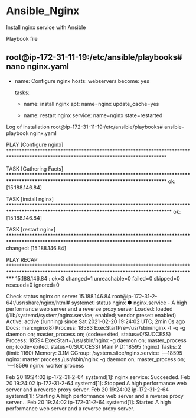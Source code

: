 # Ansible_Nginx

Install nginx service with Ansible

Playbook file

root@ip-172-31-11-19:/etc/ansible/playbooks# nano nginx.yaml
---
- name: Configure nginx
  hosts: webservers
  become: yes

  tasks:

    - name: install nginx
      apt: name=nginx update_cache=yes

    - name: restart nginx
      service: name=nginx state=restarted


Log of installation
root@ip-172-31-11-19:/etc/ansible/playbooks# ansible-playbook nginx.yaml

PLAY [Configure nginx] *************************************************************************************************************************************

TASK [Gathering Facts] *************************************************************************************************************************************
ok: [15.188.146.84]

TASK [install nginx] ***************************************************************************************************************************************
ok: [15.188.146.84]

TASK [restart nginx] ***************************************************************************************************************************************
changed: [15.188.146.84]

PLAY RECAP *************************************************************************************************************************************************
15.188.146.84              : ok=3    changed=1    unreachable=0    failed=0    skipped=0    rescued=0    ignored=0



Check status nginx on server 15.188.146.84 
root@ip-172-31-2-64:/usr/share/nginx/html# systemctl status nginx
● nginx.service - A high performance web server and a reverse proxy server
     Loaded: loaded (/lib/systemd/system/nginx.service; enabled; vendor preset: enabled)
     Active: active (running) since Sat 2021-02-20 19:24:02 UTC; 2min 0s ago
       Docs: man:nginx(8)
    Process: 18583 ExecStartPre=/usr/sbin/nginx -t -q -g daemon on; master_process on; (code=exited, status=0/SUCCESS)
    Process: 18594 ExecStart=/usr/sbin/nginx -g daemon on; master_process on; (code=exited, status=0/SUCCESS)
   Main PID: 18595 (nginx)
      Tasks: 2 (limit: 1160)
     Memory: 3.1M
     CGroup: /system.slice/nginx.service
             ├─18595 nginx: master process /usr/sbin/nginx -g daemon on; master_process on;
             └─18596 nginx: worker process

Feb 20 19:24:02 ip-172-31-2-64 systemd[1]: nginx.service: Succeeded.
Feb 20 19:24:02 ip-172-31-2-64 systemd[1]: Stopped A high performance web server and a reverse proxy server.
Feb 20 19:24:02 ip-172-31-2-64 systemd[1]: Starting A high performance web server and a reverse proxy server...
Feb 20 19:24:02 ip-172-31-2-64 systemd[1]: Started A high performance web server and a reverse proxy server.

